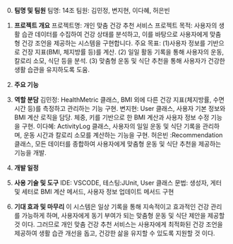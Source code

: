 0. **팀명 및 팀원**
팀명: 14조
팀원: 김민정, 변지현, 이다혜, 허은빈

1. **프로젝트 개요**
프로젝트명: 개인 맞춤 건강 추천 서비스
프로젝트 목적: 사용자의 생활 습관 데이터를 수집하여 건강 상태를 분석하고, 이를 바탕으로 사용자에게 맞춤형 건강 조언을 제공하는 시스템을 구현합니다.
주요 목표:
(1)사용자 정보를 기반으로 건장 지표(BMI, 체지방률 등)를 계산.
(2) 일일 활동 기록을 통해 사용자의 운동, 칼로리 소모, 식단 등을 분석.
(3) 맞춤형 운동 및 식단 추천을 통해 사용자가 건강한 생활 습관을 유지하도록 도움.

2. **주요 기능**

3. **역할 분담**
김민정: HealthMetric 클래스, BMI 외에 다른 건강 지표(체지방률, 수면 시간 등)를 측정하고 관리하는 기능 구현.
변지현: User 클래스, 사용자 기본 정보와 BMI 계산 로직을 담당. 체중, 키를 기반으로 한 BMI 계산과 사용자 정보 수정 기능을 구현.
이다혜: ActivityLog 클래스, 사용자의 일일 운동 및 식단 기록을 관리하며, 운동 시간과 칼로리 소모를 계산하는 기능을 구현.
허은빈 :Recommendation 클래스, 모든 데이터를 종합하여 사용자에게 맞춤형 운동 및 식단 추천을 제공하는 기능을 개발.

4. **개발 일정**

5. **사용 기술 및 도구**
 IDE: VSCODE, 테스팅:JUnit, User 클래스 문법: 생성자, 게터 및 세터로 BMI 계산 메서드, 사용자 정보 업데이트 메서드 구현

6. **기대 효과 및 마무리**
이 시스템은 일상 기록을 통해 지속적이고 효과적인 건강 관리를 가능하게 하며, 사용자에게 동기 부여가 되는 맞춤형 운동 및 식단 제안을 제공할 것 이다.
그러므로 개인 맞춤 건강 추천 서비스는 사용자에게 최적화된 건강 조언을 제공하여 생활 습관 개선을 돕고, 건강한 삶을 유지할 수 있도록 지원할 것 이다. 